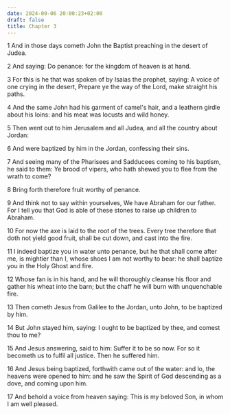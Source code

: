 ```yaml
---
date: 2024-09-06 20:00:23+02:00
draft: false
title: Chapter 3
---
```




1 And in those days cometh John the Baptist preaching in the desert of Judea.

2 And saying: Do penance: for the kingdom of heaven is at hand.

3 For this is he that was spoken of by Isaias the prophet, saying: A voice of one crying in the desert, Prepare ye the way of the Lord, make straight his paths.

4 And the same John had his garment of camel's hair, and a leathern girdle about his loins: and his meat was locusts and wild honey.

5 Then went out to him Jerusalem and all Judea, and all the country about Jordan:

6 And were baptized by him in the Jordan, confessing their sins.

7 And seeing many of the Pharisees and Sadducees coming to his baptism, he said to them: Ye brood of vipers, who hath shewed you to flee from the wrath to come?

8 Bring forth therefore fruit worthy of penance.

9 And think not to say within yourselves, We have Abraham for our father. For I tell you that God is able of these stones to raise up children to Abraham.

10 For now the axe is laid to the root of the trees. Every tree therefore that doth not yield good fruit, shall be cut down, and cast into the fire.

11 I indeed baptize you in water unto penance, but he that shall come after me, is mightier than I, whose shoes I am not worthy to bear: he shall baptize you in the Holy Ghost and fire.

12 Whose fan is in his hand, and he will thoroughly cleanse his floor and gather his wheat into the barn; but the chaff he will burn with unquenchable fire.

13 Then cometh Jesus from Galilee to the Jordan, unto John, to be baptized by him.

14 But John stayed him, saying: I ought to be baptized by thee, and comest thou to me?

15 And Jesus answering, said to him: Suffer it to be so now. For so it becometh us to fulfil all justice. Then he suffered him.

16 And Jesus being baptized, forthwith came out of the water: and lo, the heavens were opened to him: and he saw the Spirit of God descending as a dove, and coming upon him.

17 And behold a voice from heaven saying: This is my beloved Son, in whom I am well pleased.

